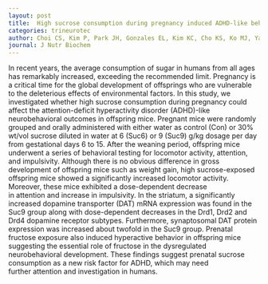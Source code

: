 ```yaml
---
layout: post
title:  High sucrose consumption during pregnancy induced ADHD-like behavioral phenotypes in mice offspring.
categories: trineurotec
author: Choi CS, Kim P, Park JH, Gonzales EL, Kim KC, Cho KS, Ko MJ, Yang SM, Seung H, Han SH, Ryu JH, Cheong JH, Shin CY.
journal: J Nutr Biochem
---
```


In recent years, the average consumption of sugar in humans from all ages has remarkably increased,
exceeding the recommended limit. Pregnancy is a critical time for the global development of offsprings who are vulnerable to the deleterious effects of environmental factors. In this study, we investigated whether high sucrose consumption during pregnancy could affect the attention-deficit hyperactivity disorder (ADHD)-like neurobehavioral outcomes in offspring mice. Pregnant mice were randomly grouped and orally administered with either water as control (Con) or 30% wt/vol sucrose diluted in water at 6 (Suc6) or 9 (Suc9) g/kg dosage per day from gestational days 6 to 15. After the weaning period, offspring mice underwent a series of behavioral testing for locomotor activity, attention, and impulsivity. Although there is no obvious difference in gross development of offspring mice such as weight gain, high sucrose-exposed offspring mice showed a significantly increased locomotor activity. Moreover, these mice exhibited a dose-dependent decrease in attention and increase in impulsivity. In the striatum, a significantly increased dopamine transporter (DAT) mRNA expression was found in the Suc9 group along with dose-dependent decreases in the Drd1, Drd2 and Drd4 dopamine receptor subtypes. Furthermore, synaptosomal DAT protein expression was increased about twofold in the Suc9 group. Prenatal fructose exposure also induced hyperactive behavior in offspring mice suggesting the essential role of fructose in the dysregulated neurobehavioral development. These findings suggest prenatal sucrose consumption as a new risk factor for ADHD, which may need further attention and investigation in humans.
